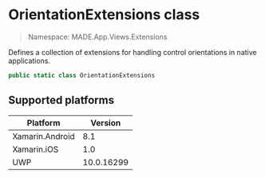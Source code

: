 # OrientationExtensions class

> Namespace: MADE.App.Views.Extensions

Defines a collection of extensions for handling control orientations in native applications.

```csharp
public static class OrientationExtensions
```

## Supported platforms

| Platform | Version |
| --- | --- |
| Xamarin.Android | 8.1 |
| Xamarin.iOS  | 1.0 |
| UWP | 10.0.16299 | 